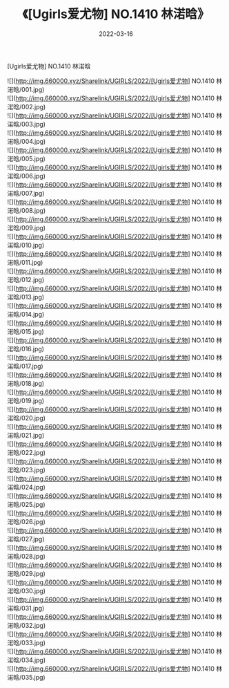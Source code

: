 ﻿---
layout: post
title:  《[Ugirls爱尤物] NO.1410 林渃晗》
date:   2022-03-16
img: http://img.660000.xyz/Sharelink/UGIRLS/2022/[Ugirls爱尤物] NO.1410 林渃晗/000.jpg
categories: [美女, 清纯, 唯美]
---

[Ugirls爱尤物] NO.1410 林渃晗

 ![](http://img.660000.xyz/Sharelink/UGIRLS/2022/[Ugirls爱尤物] NO.1410 林渃晗/001.jpg) <br>![](http://img.660000.xyz/Sharelink/UGIRLS/2022/[Ugirls爱尤物] NO.1410 林渃晗/002.jpg) <br>![](http://img.660000.xyz/Sharelink/UGIRLS/2022/[Ugirls爱尤物] NO.1410 林渃晗/003.jpg) <br>![](http://img.660000.xyz/Sharelink/UGIRLS/2022/[Ugirls爱尤物] NO.1410 林渃晗/004.jpg) <br>![](http://img.660000.xyz/Sharelink/UGIRLS/2022/[Ugirls爱尤物] NO.1410 林渃晗/005.jpg) <br>![](http://img.660000.xyz/Sharelink/UGIRLS/2022/[Ugirls爱尤物] NO.1410 林渃晗/006.jpg) <br>![](http://img.660000.xyz/Sharelink/UGIRLS/2022/[Ugirls爱尤物] NO.1410 林渃晗/007.jpg) <br>![](http://img.660000.xyz/Sharelink/UGIRLS/2022/[Ugirls爱尤物] NO.1410 林渃晗/008.jpg) <br>![](http://img.660000.xyz/Sharelink/UGIRLS/2022/[Ugirls爱尤物] NO.1410 林渃晗/009.jpg) <br>![](http://img.660000.xyz/Sharelink/UGIRLS/2022/[Ugirls爱尤物] NO.1410 林渃晗/010.jpg) <br>![](http://img.660000.xyz/Sharelink/UGIRLS/2022/[Ugirls爱尤物] NO.1410 林渃晗/011.jpg) <br>![](http://img.660000.xyz/Sharelink/UGIRLS/2022/[Ugirls爱尤物] NO.1410 林渃晗/012.jpg) <br>![](http://img.660000.xyz/Sharelink/UGIRLS/2022/[Ugirls爱尤物] NO.1410 林渃晗/013.jpg) <br>![](http://img.660000.xyz/Sharelink/UGIRLS/2022/[Ugirls爱尤物] NO.1410 林渃晗/014.jpg) <br>![](http://img.660000.xyz/Sharelink/UGIRLS/2022/[Ugirls爱尤物] NO.1410 林渃晗/015.jpg) <br>![](http://img.660000.xyz/Sharelink/UGIRLS/2022/[Ugirls爱尤物] NO.1410 林渃晗/016.jpg) <br>![](http://img.660000.xyz/Sharelink/UGIRLS/2022/[Ugirls爱尤物] NO.1410 林渃晗/017.jpg) <br>![](http://img.660000.xyz/Sharelink/UGIRLS/2022/[Ugirls爱尤物] NO.1410 林渃晗/018.jpg) <br>![](http://img.660000.xyz/Sharelink/UGIRLS/2022/[Ugirls爱尤物] NO.1410 林渃晗/019.jpg) <br>![](http://img.660000.xyz/Sharelink/UGIRLS/2022/[Ugirls爱尤物] NO.1410 林渃晗/020.jpg) <br>![](http://img.660000.xyz/Sharelink/UGIRLS/2022/[Ugirls爱尤物] NO.1410 林渃晗/021.jpg) <br>![](http://img.660000.xyz/Sharelink/UGIRLS/2022/[Ugirls爱尤物] NO.1410 林渃晗/022.jpg) <br>![](http://img.660000.xyz/Sharelink/UGIRLS/2022/[Ugirls爱尤物] NO.1410 林渃晗/023.jpg) <br>![](http://img.660000.xyz/Sharelink/UGIRLS/2022/[Ugirls爱尤物] NO.1410 林渃晗/024.jpg) <br>![](http://img.660000.xyz/Sharelink/UGIRLS/2022/[Ugirls爱尤物] NO.1410 林渃晗/025.jpg) <br>![](http://img.660000.xyz/Sharelink/UGIRLS/2022/[Ugirls爱尤物] NO.1410 林渃晗/026.jpg) <br>![](http://img.660000.xyz/Sharelink/UGIRLS/2022/[Ugirls爱尤物] NO.1410 林渃晗/027.jpg) <br>![](http://img.660000.xyz/Sharelink/UGIRLS/2022/[Ugirls爱尤物] NO.1410 林渃晗/028.jpg) <br>![](http://img.660000.xyz/Sharelink/UGIRLS/2022/[Ugirls爱尤物] NO.1410 林渃晗/029.jpg) <br>![](http://img.660000.xyz/Sharelink/UGIRLS/2022/[Ugirls爱尤物] NO.1410 林渃晗/030.jpg) <br>![](http://img.660000.xyz/Sharelink/UGIRLS/2022/[Ugirls爱尤物] NO.1410 林渃晗/031.jpg) <br>![](http://img.660000.xyz/Sharelink/UGIRLS/2022/[Ugirls爱尤物] NO.1410 林渃晗/032.jpg) <br>![](http://img.660000.xyz/Sharelink/UGIRLS/2022/[Ugirls爱尤物] NO.1410 林渃晗/033.jpg) <br>![](http://img.660000.xyz/Sharelink/UGIRLS/2022/[Ugirls爱尤物] NO.1410 林渃晗/034.jpg) <br>![](http://img.660000.xyz/Sharelink/UGIRLS/2022/[Ugirls爱尤物] NO.1410 林渃晗/035.jpg) <br>